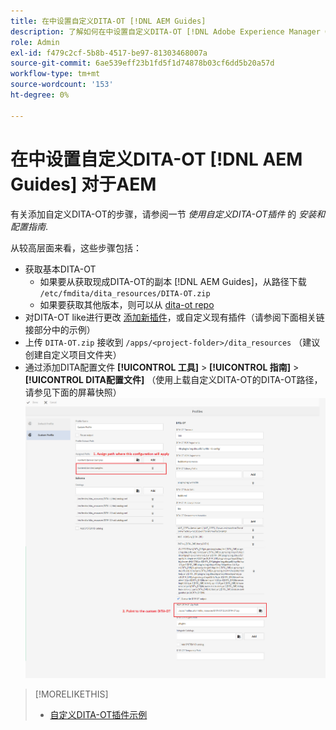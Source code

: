 ```yaml
---
title: 在中设置自定义DITA-OT [!DNL AEM Guides]
description: 了解如何在中设置自定义DITA-OT [!DNL Adobe Experience Manager Guides]
role: Admin
exl-id: f479c2cf-5b8b-4517-be97-81303468007a
source-git-commit: 6ae539eff23b1fd5f1d74878b03cf6dd5b20a57d
workflow-type: tm+mt
source-wordcount: '153'
ht-degree: 0%

---
```


# 在中设置自定义DITA-OT [!DNL AEM Guides] 对于AEM

有关添加自定义DITA-OT的步骤，请参阅一节 _使用自定义DITA-OT插件_ 的 _安装和配置指南_.

从较高层面来看，这些步骤包括：

+ 获取基本DITA-OT
   + 如果要从获取现成DITA-OT的副本 [!DNL AEM Guides]，从路径下载 `/etc/fmdita/dita_resources/DITA-OT.zip`
   + 如果要获取其他版本，则可以从 [dita-ot repo](https://www.dita-ot.org/download)
+ 对DITA-OT like进行更改 [添加新插件](https://www.dita-ot.org/dev/topics/plugins-installing.html)，或自定义现有插件（请参阅下面相关链接部分中的示例）
+ 上传 `DITA-OT.zip` 接收到 `/apps/<project-folder>/dita_resources` （建议创建自定义项目文件夹）
+ 通过添加DITA配置文件 **[!UICONTROL 工具]** > **[!UICONTROL 指南]** > **[!UICONTROL DITA配置文件]** （使用上载自定义DITA-OT的DITA-OT路径，请参见下面的屏幕快照）
   ![DITA配置文件](assets/dita-profile.png)

>[!MORELIKETHIS]
>
>+ [自定义DITA-OT插件示例](https://www.dita-ot.org/dev/topics/pdf-customization.html)

